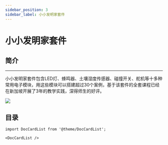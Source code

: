 ```yaml
---
sidebar_position: 3
sidebar_label: 小小发明家套件
---
```


# 小小发明家套件

## 简介
---

小小发明家套件包含LED灯、蜂鸣器、土壤湿度传感器、碰撞开关、舵机等十多种常用电子模块，用这些模块可以搭建超过30个案例，基于该套件的全套课程已经在新加坡开展了3年的教学实践，深得师生的好评。

![](https://wiki-media-ef.oss-cn-hongkong.aliyuncs.com//images/tinker-kit-icon.png)

## 目录

```mdx-code-block
import DocCardList from '@theme/DocCardList';

<DocCardList />
```
